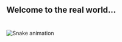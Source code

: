 <h2 align="left">Welcome to the real world...</h2>

###

<br clear="both">
<img src="[https://github.com/Nightech-Rava/Nightech-Rava/blob/main/snake.yaml]" alt="Snake animation" />

###
